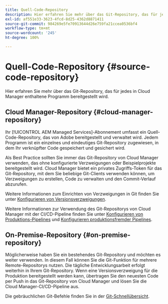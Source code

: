 ```yaml
---
title: Quell-Code-Repository
description: Hier erfahren Sie mehr über das Git-Repository, das für jedes in Cloud Manager enthaltene Programm bereitgestellt wird.
exl-id: af551e33-3623-4fcd-8d25-4362d8871411
source-git-commit: 984269e5fe70913644d26e759fa21ccea0536bf4
workflow-type: tm+mt
source-wordcount: '245'
ht-degree: 100%

---
```



# Quell-Code-Repository {#source-code-repository}

Hier erfahren Sie mehr über das Git-Repository, das für jedes in Cloud Manager enthaltene Programm bereitgestellt wird.

## Cloud Manager-Repository {#cloud-manager-repository}

Ihr [!UICONTROL AEM Managed Services]-Abonnement umfasst ein Quell-Code-Repository, das von Adobe bereitgestellt und verwaltet wird. Jedem Programm ist ein einzelnes und eindeutiges Git-Repository zugewiesen, in dem Ihr verknüpfter Code gespeichert und gesichert wird.

Als Best Practice sollten Sie immer das Git-Repository von Cloud Manager verwenden, das ohne konfigurierte Verzweigungen oder Beispielprojekte bereitgestellt wird. Cloud Manager bietet ein privates Zugriffs-Token für das Git-Repository, mit dem Sie beliebige Git-Clients verwenden können, um Verzweigungen zu erstellen, Code zu verwalten und den Commit-Verlauf abzurufen.

Weitere Informationen zum Einrichten von Verzweigungen in Git finden Sie unter [Konfigurieren von Versionsverzweigungen](/help/getting-started/configuring-branches.md).

Weitere Informationen zur Verwendung des Git-Repositorys von Cloud Manager mit der CI/CD-Pipeline finden Sie unter [Konfigurieren von Produktions-Pipelines](/help/using/production-pipelines.md) und [Konfigurieren produktionsfremder Pipelines](/help/using/non-production-pipelines.md).

## On-Premise-Repository {#on-premise-repository}

Möglicherweise haben Sie ein bestehendes Git-Repository und möchten es weiter verwenden. In diesem Fall können Sie die Git-Funktion für mehrere Remote-Repositorys nutzen. Die tägliche Entwicklungsarbeit erfolgt weiterhin in Ihrem Git-Repository. Wenn eine Versionsverzweigung für die Produktion bereitgestellt werden kann, übertragen Sie den neuesten Code per Push in das Git-Repository von Cloud Manager und lösen Sie die Cloud Manager-CI/CD-Pipeline aus.

Die gebräuchlichen Git-Befehle finden Sie in der [Git-Schnellübersicht](https://education.github.com/git-cheat-sheet-education.pdf).
